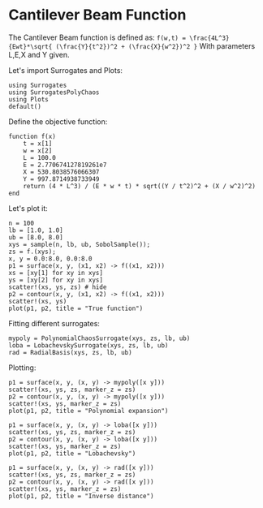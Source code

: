 # Cantilever Beam Function

The Cantilever Beam function is defined as:
``f(w,t) = \frac{4L^3}{Ewt}*\sqrt{ (\frac{Y}{t^2})^2 + (\frac{X}{w^2})^2 }``
With parameters L,E,X and Y given.

Let's import Surrogates and Plots:

```@example beam
using Surrogates
using SurrogatesPolyChaos
using Plots
default()
```

Define the objective function:

```@example beam
function f(x)
    t = x[1]
    w = x[2]
    L = 100.0
    E = 2.770674127819261e7
    X = 530.8038576066307
    Y = 997.8714938733949
    return (4 * L^3) / (E * w * t) * sqrt((Y / t^2)^2 + (X / w^2)^2)
end
```

Let's plot it:

```@example beam
n = 100
lb = [1.0, 1.0]
ub = [8.0, 8.0]
xys = sample(n, lb, ub, SobolSample());
zs = f.(xys);
x, y = 0.0:8.0, 0.0:8.0
p1 = surface(x, y, (x1, x2) -> f((x1, x2)))
xs = [xy[1] for xy in xys]
ys = [xy[2] for xy in xys]
scatter!(xs, ys, zs) # hide
p2 = contour(x, y, (x1, x2) -> f((x1, x2)))
scatter!(xs, ys)
plot(p1, p2, title = "True function")
```

Fitting different surrogates:

```@example beam
mypoly = PolynomialChaosSurrogate(xys, zs, lb, ub)
loba = LobachevskySurrogate(xys, zs, lb, ub)
rad = RadialBasis(xys, zs, lb, ub)
```

Plotting:

```@example beam
p1 = surface(x, y, (x, y) -> mypoly([x y]))
scatter!(xs, ys, zs, marker_z = zs)
p2 = contour(x, y, (x, y) -> mypoly([x y]))
scatter!(xs, ys, marker_z = zs)
plot(p1, p2, title = "Polynomial expansion")
```

```@example beam
p1 = surface(x, y, (x, y) -> loba([x y]))
scatter!(xs, ys, zs, marker_z = zs)
p2 = contour(x, y, (x, y) -> loba([x y]))
scatter!(xs, ys, marker_z = zs)
plot(p1, p2, title = "Lobachevsky")
```

```@example beam
p1 = surface(x, y, (x, y) -> rad([x y]))
scatter!(xs, ys, zs, marker_z = zs)
p2 = contour(x, y, (x, y) -> rad([x y]))
scatter!(xs, ys, marker_z = zs)
plot(p1, p2, title = "Inverse distance")
```
